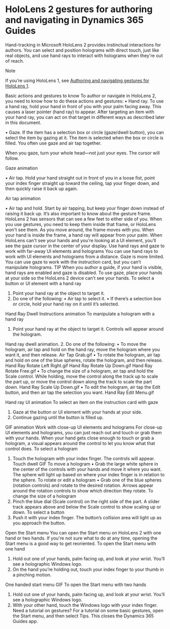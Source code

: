 

# HoloLens 2 gestures for authoring and navigating in Dynamics 365 Guides 

Hand-tracking in Microsoft HoloLens 2 provides instinctual interactions for authors. You can select and position holograms with direct 
touch, just like real objects, and use hand rays to interact with holograms when they're out of reach. 

>[!NOTE]
>If you’re using HoloLens 1, see [Authoring and navigating gestures for HoloLens 1](authoring-gestures.md).

Basic actions and gestures to know
To author or navigate in HoloLens 2, you need to know how to do these actions and gestures:
•	Hand ray. To use a hand ray, hold your hand in front of you with your palm facing away. This causes a laser pointer (hand ray) to appear. After targeting an item with your hand ray, you can act on that target in different ways as described later in this document.

 

•	Gaze. If the item has a selection box or circle (gaze/dwell button), you can select the item by gazing at it. The item is selected when the box or circle is filled. You often use gaze and air tap together.

When you gaze, turn your whole head—not just your eyes. The cursor will follow.

 
Gaze animation

•	Air tap. Hold your hand straight out in front of you in a loose fist, point your index finger straight up toward the ceiling, tap your finger down, and then quickly raise it back up again.

 
Air tap animation

•	Air tap and hold. Start by air tapping, but keep your finger down instead of raising it back up.
It’s also important to know about the gesture frame. HoloLens 2 has sensors that can see a few feet to either side of you. When you use gestures, you need to keep them inside that frame, or HoloLens won't see them. As you move around, the frame moves with you. When your hand is inside the frame, a hand ray will appear from your palm. When HoloLens can't see your hands and you’re looking at a UI element, you’ll see the gaze cursor in the center of your display.
Use hand rays and gaze to work with far-away UI elements and holograms
You can use hand rays to work with UI elements and holograms from a distance. Gaze is more limited. You can use gaze to work with the instruction card, but you can’t manipulate holograms.
TIP  When you author a guide, if your hand is visible, hand rays are enabled and gaze is disabled. To use gaze, place your hands at your side so the HoloLens 2 device can’t see your hands.
To select a button or UI element with a hand ray
1.	Point your hand ray at the object to target it. 
2.	Do one of the following:
•	Air tap to select it.
•	If there’s a selection box or circle, hold your hand ray on it until it’s selected.
 
Hand Ray Dwell Instructions animation
To manipulate a hologram with a hand ray
1.	Point your hand ray at the object to target it. Controls will appear around the hologram.

 
Hand ray dwell animation.
2.	Do one of the following:
•	To move the hologram, air tap and hold on the hand ray, move the hologram where you want it, and then release.
Air Tap Grab.gif
•	To rotate the hologram, air tap and hold on one of the blue spheres, rotate the hologram, and then release.
Hand Ray Rotate Left Right.gif
Hand Ray Rotate Up Down.gif
Hand Ray Rotate Free.gif
•	To change the size of a hologram, air tap and hold the Scale control. While holding, move the control along the track up to scale the part up, or move the control down along the track to scale the part down.
Hand Ray Scale Up Down.gif
•	To edit the hologram, air tap the Edit button, and then air tap the selection you want.
Hand Ray Edit Menu.gif
 
Hand ray UI animation
To select an item on the instruction card with gaze
1.	Gaze at the button or UI element with your hands at your side.
2.	Continue gazing until the button is filled up.

 
GIF animation
Work with close-up UI elements and holograms
For close-up UI elements and holograms, you can just reach out and touch or grab them with your hands. When your hand gets close enough to touch or grab a hologram, a visual appears around the control to let you know what that control does.
To select a hologram
1.	Touch the hologram with your index finger. The controls will appear.
 Touch dwell GIF
To move a hologram
•	Grab the large white sphere in the center of the controls with your hands and move it where you want. The sphere will light up based on where your index finger is in relation to the sphere.
To rotate or edit a hologram
•	Grab one of the blue spheres (rotation controls) and rotate to the desired rotation. Arrows appear around the rotation controls to show which direction they rotate.
To change the size of a hologram
1.	Pinch the blue dial (Scale control) on the right side of the part. A slider track appears above and below the Scale control to show scaling up or down.
To select a button
1.	Push it with your index finger. The button’s collision area will light up as you approach the button.

Open the Start menu
You can open the Start menu on HoloLens 2 with one hand or two hands. If you're not sure what to do at any time, opening the Start menu is a good way to get reoriented.
To open the Start menu with one hand
1.	Hold out one of your hands, palm facing up, and look at your wrist. You’ll see a holographic Windows logo.
2.	On the hand you’re holding out, touch your index finger to your thumb in a pinching motion.
 
One handed start menu GIF
To open the Start menu with two hands
1.	Hold out one of your hands, palm facing up, and look at your wrist. You’ll see a holographic Windows logo.
2.	With your other hand, touch the Windows logo with your index finger.
Need a tutorial on gestures?
For a tutorial on some basic gestures, open the Start menu, and then select Tips. This closes the Dynamics 365 Guides app.

